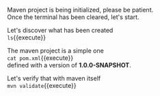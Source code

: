 Maven project is being initialized, please be patient.  
Once the terminal has been cleared, let's start.  

Let's discover what has been created  
`ls`{{execute}}  

The maven project is a simple one  
`cat pom.xml`{{execute}}  
defined with a version of __1.0.0-SNAPSHOT__.

Let's verify that with maven itself  
`mvn validate`{{execute}}  
